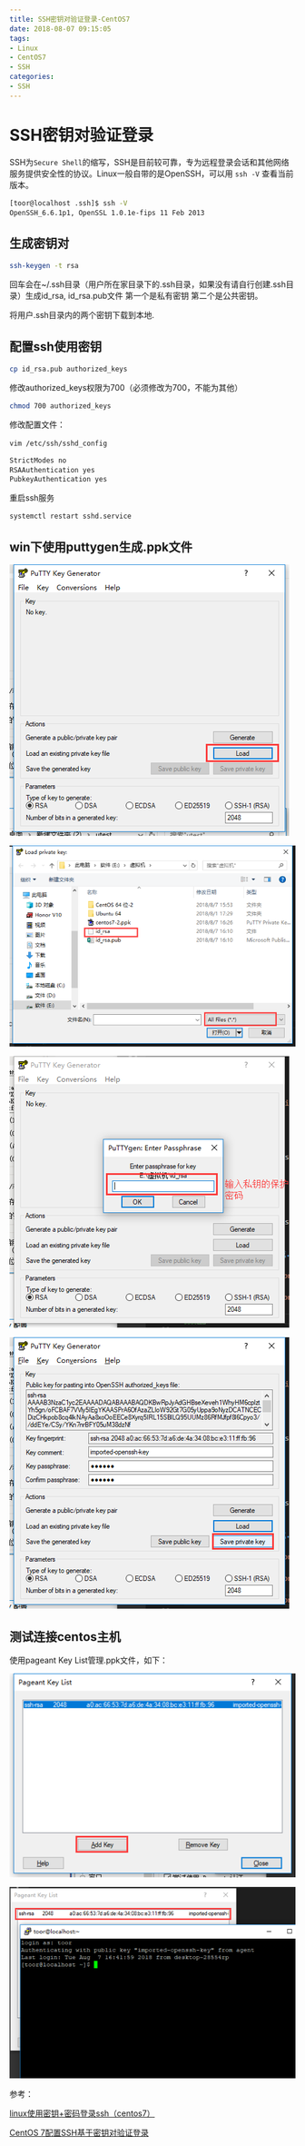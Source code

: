 ```yaml
---
title: SSH密钥对验证登录-CentOS7
date: 2018-08-07 09:15:05
tags:
- Linux
- CentOS7
- SSH
categories: 
- SSH
---
```


# SSH密钥对验证登录

SSH为`Secure Shell`的缩写，SSH是目前较可靠，专为远程登录会话和其他网络服务提供安全性的协议。Linux一般自带的是OpenSSH，可以用 `ssh -V` 查看当前版本。

```bash
[toor@localhost .ssh]$ ssh -V
OpenSSH_6.6.1p1, OpenSSL 1.0.1e-fips 11 Feb 2013
```

## 生成密钥对

```bash
ssh-keygen -t rsa
```

回车会在~/.ssh目录（用户所在家目录下的.ssh目录，如果没有请自行创建.ssh目录）生成id_rsa, id_rsa.pub文件
第一个是私有密钥 第二个是公共密钥。

将用户.ssh目录内的两个密钥下载到本地.

## 配置ssh使用密钥

```bash
cp id_rsa.pub authorized_keys
```

修改authorized_keys权限为700（必须修改为700，不能为其他）

```bash
chmod 700 authorized_keys
```

修改配置文件：

`vim /etc/ssh/sshd_config`

```bash
StrictModes no  
RSAAuthentication yes
PubkeyAuthentication yes
```

重启ssh服务

```bash
systemctl restart sshd.service
```

## win下使用puttygen生成.ppk文件

![QQ截图20180807163438.png](/img/QQ截图20180807163438.png)

![QQ截图20180807163528.png](/img/QQ截图20180807163528.png)

![QQ截图20180807163703.png](/img/QQ截图20180807163703.png)

![QQ截图20180807163742.png](/img/QQ截图20180807163742.png)

## 测试连接centos主机

使用pageant Key List管理.ppk文件，如下：

![QQ截图20180807164027.png](/img/QQ截图20180807164027.png)

![QQ截图20180807164414.png](/img/QQ截图20180807164414.png)

参考：

[linux使用密钥+密码登录ssh（centos7）](https://www.jianshu.com/p/b1eeb3f1a2c1)

[CentOS 7配置SSH基于密钥对验证登录](http://pcvc.net/blog/2015/08/10/centos-7-configuring-ssh-key-based-authentication-login/)